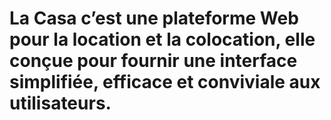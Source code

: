 # La Casa c’est une plateforme Web pour la location et la colocation, elle conçue pour fournir une interface simplifiée, efficace et conviviale aux utilisateurs.

